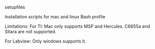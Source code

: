 setupfiles

Installation scripts for mac and linux
Bash profile

Limitations:
For TI:
Mac only supports MSP and Hercules.
C6655a and Sitara are not supported.

For Labview:
Only windows supports it.


